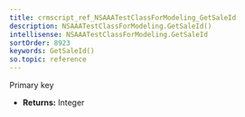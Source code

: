 ```yaml
---
title: crmscript_ref_NSAAATestClassForModeling_GetSaleId
description: NSAAATestClassForModeling.GetSaleId()
intellisense: NSAAATestClassForModeling.GetSaleId
sortOrder: 8923
keywords: GetSaleId()
so.topic: reference
---
```



Primary key



* **Returns:** Integer


